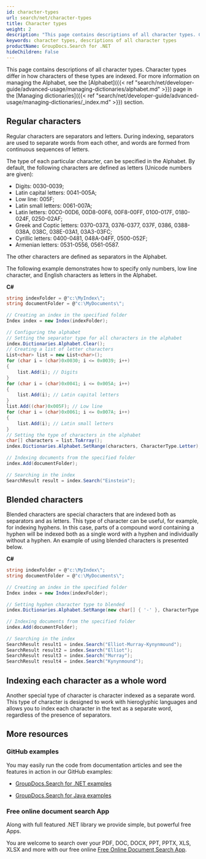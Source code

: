 ```yaml
---
id: character-types
url: search/net/character-types
title: Character types
weight: 2
description: "This page contains descriptions of all character types. Character types differ in how characters of these types are indexed."
keywords: character types, descriptions of all character types
productName: GroupDocs.Search for .NET
hideChildren: False
---
```

This page contains descriptions of all character types. Character types differ in how characters of these types are indexed. For more information on managing the Alphabet, see the [Alphabet]({{< ref "search/net/developer-guide/advanced-usage/managing-dictionaries/alphabet.md" >}}) page in the [Managing dictionaries]({{< ref "search/net/developer-guide/advanced-usage/managing-dictionaries/_index.md" >}}) section.

## Regular characters

Regular characters are separators and letters. During indexing, separators are used to separate words from each other, and words are formed from continuous sequences of letters.

The type of each particular character, can be specified in the Alphabet. By default, the following characters are defined as letters (Unicode numbers are given):

*   Digits: 0030-0039;
*   Latin capital letters: 0041-005A;
*   Low line: 005F;
*   Latin small letters: 0061-007A;
*   Latin letters: 00C0-00D6, 00D8-00F6, 00F8-00FF, 0100-017F, 0180-024F, 0250-02AF;
*   Greek and Coptic letters: 0370-0373, 0376-0377, 037F, 0386, 0388-038A, 038C, 038E-03A1, 03A3-03FC;
*   Cyrillic letters: 0400-0481, 048A-04FF, 0500-052F;
*   Armenian letters: 0531-0556, 0561-0587.

The other characters are defined as separators in the Alphabet.

The following example demonstrates how to specify only numbers, low line character, and English characters as letters in the Alphabet.

**C#**

```csharp
string indexFolder = @"c:\MyIndex\";
string documentFolder = @"c:\MyDocuments\";
 
// Creating an index in the specified folder
Index index = new Index(indexFolder);
 
// Configuring the alphabet
// Setting the separator type for all characters in the alphabet
index.Dictionaries.Alphabet.Clear();
// Creating a list of letter characters
List<char> list = new List<char>();
for (char i = (char)0x0030; i <= 0x0039; i++)
{
    list.Add(i); // Digits
}
for (char i = (char)0x0041; i <= 0x005A; i++)
{
    list.Add(i); // Latin capital letters
}
list.Add((char)0x005F); // Low line
for (char i = (char)0x0061; i <= 0x007A; i++)
{
    list.Add(i); // Latin small letters
}
// Setting the type of characters in the alphabet
char[] characters = list.ToArray();
index.Dictionaries.Alphabet.SetRange(characters, CharacterType.Letter);
 
// Indexing documents from the specified folder
index.Add(documentFolder);
 
// Searching in the index
SearchResult result = index.Search("Einstein");
```

## Blended characters

Blended characters are special characters that are indexed both as separators and as letters. This type of character can be useful, for example, for indexing hyphens. In this case, parts of a compound word containing a hyphen will be indexed both as a single word with a hyphen and individually without a hyphen. An example of using blended characters is presented below.

**C#**

```csharp
string indexFolder = @"c:\MyIndex\";
string documentFolder = @"c:\MyDocuments\";
 
// Creating an index in the specified folder
Index index = new Index(indexFolder);
 
// Setting hyphen character type to blended
index.Dictionaries.Alphabet.SetRange(new char[] { '-' }, CharacterType.Blended);
 
// Indexing documents from the specified folder
index.Add(documentFolder);
 
// Searching in the index
SearchResult result1 = index.Search("Elliot-Murray-Kynynmound");
SearchResult result2 = index.Search("Elliot");
SearchResult result3 = index.Search("Murray");
SearchResult result4 = index.Search("Kynynmound");
```

## Indexing each character as a whole word

Another special type of character is character indexed as a separate word. This type of character is designed to work with hieroglyphic languages and allows you to index each character in the text as a separate word, regardless of the presence of separators.

## More resources

### GitHub examples

You may easily run the code from documentation articles and see the features in action in our GitHub examples:

*   [GroupDocs.Search for .NET examples](https://github.com/groupdocs-search/GroupDocs.Search-for-.NET)
    
*   [GroupDocs.Search for Java examples](https://github.com/groupdocs-search/GroupDocs.Search-for-Java)
    

### Free online document search App

Along with full featured .NET library we provide simple, but powerful free Apps.

You are welcome to search over your PDF, DOC, DOCX, PPT, PPTX, XLS, XLSX and more with our free online [Free Online Document Search App](https://products.groupdocs.app/search).
